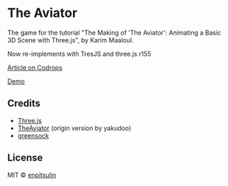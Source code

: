 # The Aviator

The game for the tutorial "The Making of 'The Aviator': Animating a Basic 3D Scene with Three.js", by Karim Maaloul.

Now re-implements with TresJS and three.js r155

[Article on Codrops](http://tympanus.net/codrops/?p=26501)

[Demo](https://tres-the-aviator.enpitsulin.xyz/)


## Credits

- [Three.js](http://threejs.org/)
- [TheAviator](https://github.com/yakudoo/TheAviator) (origin version by yakudoo)
- [greensock](https://greensock.com/)

## License

MIT © [enpitsulin](https://github.com/enpitsuLin)
